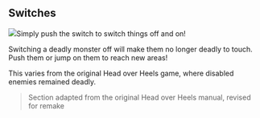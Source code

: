 ## Switches

![](texture-animated-switch)Simply push the switch to switch things off and on!

Switching a deadly monster off will make them no longer deadly to touch. Push them or jump on them to reach new areas!

This varies from the original Head over Heels game, where disabled enemies remained deadly.

> Section adapted from the original Head over Heels manual, revised for remake
